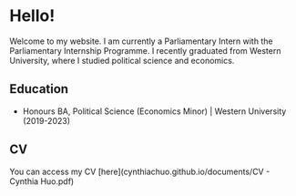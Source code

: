 # Hello! 
Welcome to my website. I am currently a Parliamentary Intern with the Parliamentary Internship Programme. I recently graduated from Western University, where I studied political science and economics. 

## Education
- Honours BA, Political Science (Economics Minor) | Western University (2019-2023)

## CV 
You can access my CV [here](cynthiachuo.github.io/documents/CV - Cynthia Huo.pdf)
